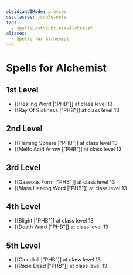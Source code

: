 ```yaml
---
obsidianUIMode: preview
cssclasses: json5e-note
tags:
  - spell\List\Subclass\Alchemist
aliases:
  - Spells for Alchemist
---
```

# Spells for Alchemist

## 1st Level

- [[Healing Word \|"PHB"]] at class level 13
- [[Ray Of Sickness \|"PHB"]] at class level 13

## 2nd Level

- [[Flaming Sphere \|"PHB"]] at class level 13
- [[Melfs Acid Arrow \|"PHB"]] at class level 13

## 3rd Level

- [[Gaseous Form \|"PHB"]] at class level 13
- [[Mass Healing Word \|"PHB"]] at class level 13

## 4th Level

- [[Blight \|"PHB"]] at class level 13
- [[Death Ward \|"PHB"]] at class level 13

## 5th Level

- [[Cloudkill \|"PHB"]] at class level 13
- [[Raise Dead \|"PHB"]] at class level 13
